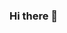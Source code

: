 ### Hi there 👋

<!--
**El98/El98** is a ✨ _special_ ✨ repository because its `README.md` (this file) appears on your GitHub profile.

Here are some ideas to get you started:

- 🔭 I’m currently working on Front-end
- 🌱 I’m currently learning Front-end 
- 👯 I’m looking to collaborate 💖
- 💬 Ask me about
- 📫 How to reach me: ...
- 😄 Pronouns: ...
- ⚡ Fun fact: Life like chess not fun but fact
-->
